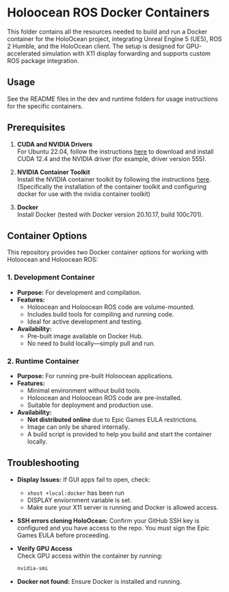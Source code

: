 # Holoocean ROS Docker Containers
This folder contains all the resources needed to build and run a Docker container for the HoloOcean project, integrating Unreal Engine 5 (UE5), ROS 2 Humble, and the HoloOcean client. The setup is designed for GPU-accelerated simulation with X11 display forwarding and supports custom ROS package integration.


## Usage

See the README files in the dev and runtime folders for usage instructions for the specific containers.


## Prerequisites


1. **CUDA and NVIDIA Drivers**  
   For Ubuntu 22.04, follow the instructions [here](https://developer.nvidia.com/cuda-downloads?target_os=Linux&target_arch=x86_64&Distribution=Ubuntu&target_version=22.04&target_type=deb_local) to download and install CUDA 12.4 and the NVIDIA driver (for example, driver version 555).

2. **NVIDIA Container Toolkit**  
   Install the NVIDIA container toolkit by following the instructions [here](https://docs.nvidia.com/datacenter/cloud-native/container-toolkit/1.16.0/install-guide.html).
   (Specifically the installation of the container toolkit and configuring docker for use with the nvidia container toolkit)

4. **Docker**  
   Install Docker (tested with Docker version 20.10.17, build 100c701).

## Container Options

This repository provides two Docker container options for working with Holoocean and Holoocean ROS:

### 1. Development Container

- **Purpose:** For development and compilation.
- **Features:**
    - Holoocean and Holoocean ROS code are volume-mounted.
    - Includes build tools for compiling and running code.
    - Ideal for active development and testing.
- **Availability:**  
    - Pre-built image available on Docker Hub.
    - No need to build locally—simply pull and run.


### 2. Runtime Container

- **Purpose:** For running pre-built Holoocean applications.
- **Features:**
    - Minimal environment without build tools.
    - Holoocean and Holoocean ROS code are pre-installed.
    - Suitable for deployment and production use.
- **Availability:**  
    - **Not distributed online** due to Epic Games EULA restrictions.
    - Image can only be shared internally.
    - A build script is provided to help you build and start the container locally.


## **Troubleshooting**

- **Display Issues:** If GUI apps fail to open, check:
    - `xhost +local:docker` has been run 
    - DISPLAY enviornment variable is set.
    - Make sure your X11 server is running and Docker is allowed access.

- **SSH errors cloning HoloOcean:** Confirm your GitHub SSH key is configured and you have access to the repo. You must sign the Epic Games EULA before proceeding.

- **Verify GPU Access**  
   Check GPU access within the container by running:
   ```bash
   nvidia-smi
   ```

- **Docker not found:** Ensure Docker is installed and running.